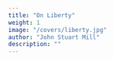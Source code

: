 ```yaml
---
title: "On Liberty"
weight: 1
image: "/covers/liberty.jpg"
author: "John Stuart Mill"
description: ""
---
```

